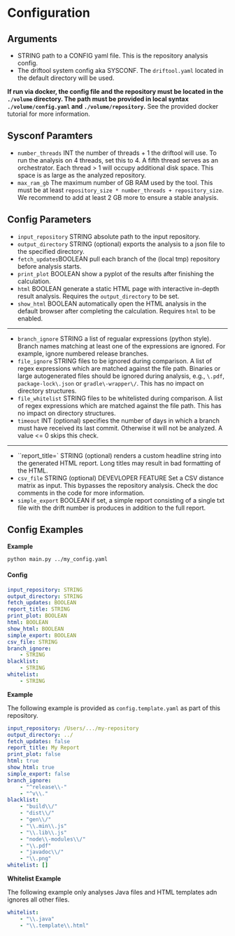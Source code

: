 # Configuration


## Arguments

* STRING path to a CONFIG yaml file. This is the repository analysis config.
* The driftool system config aka SYSCONF. The ``driftool.yaml`` located in the default directory will be used.

**If run via docker, the config file and the repository must be located in the ``./volume`` directory. The path must be provided in local syntax ``./volume/config.yaml`` and ``./volume/repository``.** See the provided docker tutorial for more information.


## Sysconf Paramters

* ``number_threads`` INT the number of threads + 1 the driftool will use. To run the analysis on 4 threads, set this to 4. A fifth thread serves as an orchestrator. Each thread > 1 will occupy additional disk space. This space is as large as the analyzed repository.
* ``max_ram_gb`` The maximum number of GB RAM used by the tool. This must be at least ``repository_size * number_threads + repository_size``. We recommend to add at least 2 GB more to ensure a stable analysis.


## Config Parameters

* ``input_repository`` STRING absolute path to the input repository.
* ``output_directory`` STRING (optional) exports the analysis to a json file to the specified directory.
* ``fetch_updates``BOOLEAN pull each branch of the (local tmp) repository before analysis starts.
* ``print_plot`` BOOLEAN show a pyplot of the results after finishing the calculation.
* ``html`` BOOLEAN generate a static HTML page with interactive in-depth result analysis. Requires the ``output_directory`` to be set.
* ``show_html`` BOOLEAN automatically open the HTML analysis in the default browser after completing the calculation. Requires ``html`` to be enabled.
---
* ``branch_ignore`` STRING a list of regualar expressions (python style). Branch names matching at least one of the expressions are ignored. For example, ignore numbered release branches.
* ``file_ignore`` STRING files to be ignored during comparison. A list of regex expressions which are matched against the file path. Binaries or large autogenerated files should be ignored during analysis, e.g., ``\.pdf``, ``package-lock\.json`` or ``gradle\-wrapper\/``. This has no impact on directory structures.
* ``file_whitelist`` STRING files to be whitelisted during comparison. A list of regex expressions which are matched against the file path. This has no impact on directory structures.
* ``timeout`` INT (optional) specifies the number of days in which a branch must have received its last commit. Otherwise it will not be analyzed. A value <= 0 skips this check.
---
* ``report_title=` STRING (optional) renders a custom headline string into the generated HTML report. Long titles may result in bad formatting of the HTML.
* ``csv_file`` STRING (optional) DEVEVLOPER FEATURE Set a CSV distance matrix as input. This bypasses the repository analysis. Check the doc comments in the code for more information.
* ``simple_export`` BOOLEAN if set, a simple report consisting of a single txt file with the drift number is produces in addition to the full report.
  

## Config Examples

**Example**

```
python main.py ../my_config.yaml
```
#### Config

```YAML
input_repository: STRING
output_directory: STRING
fetch_updates: BOOLEAN
report_title: STRING
print_plot: BOOLEAN
html: BOOLEAN
show_html: BOOLEAN
simple_export: BOOLEAN
csv_file: STRING
branch_ignore:
    - STRING
blacklist: 
    - STRING
whitelist:
    - STRING
```

**Example**

The following example is provided as ``config.template.yaml`` as part of this repository.

```YAML
input_repository: /Users/.../my-repository
output_directory: ../
fetch_updates: false
report_title: My Report
print_plot: false
html: true
show_html: true
simple_export: false
branch_ignore:
    - "^release\\-"
    - "^v\\."
blacklist: 
    - "build\\/"
    - "dist\\/"
    - "gen\\/"
    - "\\.min\\.js"
    - "\\.lib\\.js"
    - "node\\-modules\\/"
    - "\\.pdf"
    - "javadoc\\/"
    - "\\.png"
whitelist: []
```

**Whitelist Example**

The following example only analyses Java files and HTML templates adn ignores all other files.

```YAML
whitelist:
    - "\\.java"
    - "\\.template\\.html"
```
